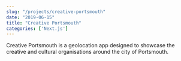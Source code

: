 ```yaml
---
slug: "/projects/creative-portsmouth"
date: "2019-06-15"
title: "Creative Portsmouth"
categories: ['Next.js']
---
```


Creative Portsmouth is a geolocation app designed to showcase the creative and cultural organisations around the city of Portsmouth.